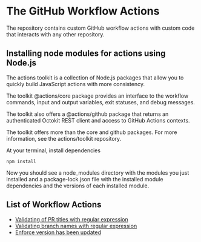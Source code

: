 # The GitHub Workflow Actions

The repository contains custom GitHub workflow actions with custom code that interacts with any
other repository.

## Installing node modules for actions using Node.js

The actions toolkit is a collection of Node.js packages that allow you to quickly build JavaScript
actions with more consistency.

The toolkit @actions/core package provides an interface to the workflow commands, input and output
variables, exit statuses, and debug messages.

The toolkit also offers a @actions/github package that returns an authenticated Octokit REST client
and access to GitHub Actions contexts.

The toolkit offers more than the core and github packages. For more information, see the
actions/toolkit repository.

At your terminal, install dependencies

```shell
npm install
```

Now you should see a node_modules directory with the modules you just installed and a
package-lock.json file with the installed module dependencies and the versions of each installed
module.

## List of Workflow Actions

* [Validating of PR titles with regular expression](./pr-title-validation/README.md)
* [Validating branch names with regular expression](./branch-name-validation/README.md)
* [Enforce version has been updated](./enforce-version-update/README.md)
